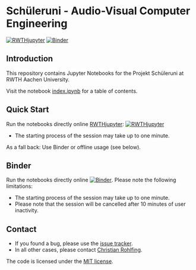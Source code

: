 # Schüleruni - Audio-Visual Computer Engineering

[![RWTHjupyter](https://jupyter.pages.rwth-aachen.de/documentation/images/badge-launch-rwth-jupyter.svg)](https://jupyter.rwth-aachen.de/hub/spawn?profile=avce&next=/user-redirect/lab/tree/avce%2Findex.ipynb) 
[![Binder](https://mybinder.org/badge_logo.svg)](https://mybinder.org/v2/gh/IENT/project-audio-visual-ce.git/master?urlpath=lab/tree/index.ipynb)

## Introduction

This repository contains Jupyter Notebooks for the Projekt Schüleruni at RWTH Aachen University.

Visit the notebook [index.ipynb](index.ipynb) for a table of contents.

## Quick Start

Run the notebooks directly online [RWTHjupyter](https://jupyter.rwth-aachen.de): [![RWTHjupyter](https://jupyter.pages.rwth-aachen.de/documentation/images/badge-launch-rwth-jupyter.svg)](https://jupyter.rwth-aachen.de/hub/spawn?profile=avce&next=/user-redirect/lab/tree/avce%2Findex.ipynb)

* The starting process of the session may take up to one minute.

As a fall back: Use Binder or offline usage (see below).

## Binder

Run the notebooks directly online [![Binder](https://mybinder.org/badge_logo.svg)](https://mybinder.org/v2/gh/IENT/project-audio-visual-ce.git/master?urlpath=lab/tree/index.ipynb). Please note the following limitations:

* The starting process of the session may take up to one minute.
* Please note that the session will be cancelled after 10 minutes of user inactivity.


## Contact

* If you found a bug, please use the [issue tracker](https://git.rwth-aachen.de/IENT/pti/issues).
* In all other cases, please contact [Christian Rohlfing](http://www.ient.rwth-aachen.de/cms/c_rohlfing/).

The code is licensed under the [MIT license](https://opensource.org/licenses/MIT).